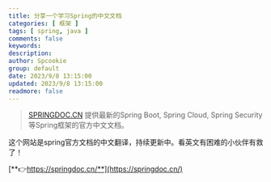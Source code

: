 ```yaml
---
title: 分享一个学习Spring的中文文档
categories: [ 框架 ]
tags: [ spring, java ]
comments: false
keywords:
description:
author: Spcookie
group: default
date: 2023/9/8 13:15:00
updated: 2023/9/8 13:15:00
readmore: false
---
```


> [SPRINGDOC.CN](http://SPRINGDOC.CN) 提供最新的Spring Boot, Spring Cloud, Spring Security等Spring框架的官方中文文档。

这个网站是spring官方文档的中文翻译，持续更新中。看英文有困难的小伙伴有救了！

[**👉https://springdoc.cn/**](https://springdoc.cn/)